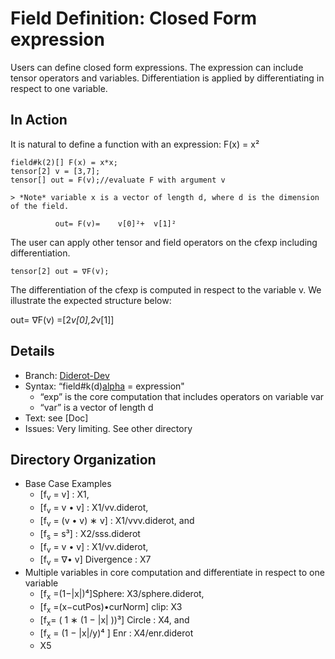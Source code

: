 # Field Definition: Closed Form expression

Users can define closed form expressions. The expression can include tensor operators and variables.  Differentiation is applied by differentiating in respect to one variable.
	
## In Action
It is natural to define a function with an expression: F(x) = x²
 ```  
field#k(2)[] F(x) = x*x;
tensor[2] v = [3,7];  
tensor[] out = F(v);//evaluate F with argument v
 ```
 	> *Note* variable x is a vector of length d, where d is the dimension of the field.

              out= F(v)=    v[0]²+  v[1]² 

The user can apply other tensor and field operators on the cfexp including differentiation.
  ```
tensor[2] out = ∇F(v);
 ```
The differentiation of the cfexp is computed in respect to the variable v. We illustrate the expected structure below:      

   out=  ∇F(v)
   =[2*v[0],2*v[1]]

## Details
* Branch:   [Diderot-Dev](https://github.com/cchiw/Diderot-Dev) 
* Syntax: “field#k(d)[alpha](var) = expression"
	* “exp” is the core computation that includes operators on variable var 
	* “var” is a vector of length d
* Text: see [Doc]
* Issues:  Very limiting. See other directory 

## Directory Organization
* Base Case Examples
	*  [f<sub>v</sub> = v] : X1, 
	* [f<sub>v</sub> = v • v] : X1/vv.diderot,
	*  [f<sub>v</sub> = (v • v) ∗ v] : X1/vvv.diderot, and 
	* [f<sub>s</sub> = s³] : X2/sss.diderot
	* [f<sub>v</sub> = v • v] : X1/vv.diderot,
	* [f<sub>v</sub> =  ∇• v] Divergence : X7
* Multiple variables in core computation and differentiate in respect to one variable
	*  [f<sub>x</sub> =(1−|x|)⁴]Sphere: X3/sphere.diderot,
	*  [f<sub>x</sub> =(x−cutPos)•curNorm] clip: X3
	*  [f<sub>x</sub>= ( 1 ∗ (1 − |x| ))³] Circle : X4, and 
	* [f<sub>x</sub> = (1 − |x|/y)⁴	] Enr : X4/enr.diderot
	* X5

